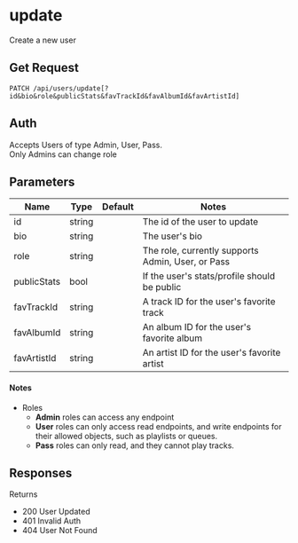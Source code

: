 # update
Create a new user
## Get Request

`PATCH /api/users/update[?id&bio&role&publicStats&favTrackId&favAlbumId&favArtistId]`

## Auth
Accepts Users of type Admin, User, Pass. </br>
Only Admins can change role

## Parameters

|Name|Type|Default|Notes|
|---|---|---|---|
|id|string||The id of the user to update|
|bio|string||The user's bio|
|role|string||The role, currently supports Admin, User, or Pass|
|publicStats|bool||If the user's stats/profile should be public|
|favTrackId|string||A track ID for the user's favorite track|
|favAlbumId|string||An album ID for the user's favorite album|
|favArtistId|string||An artist ID for the user's favorite artist|

#### Notes
- Roles
  - **Admin** roles can access any endpoint
  - **User** roles can only access read endpoints, and write endpoints for their allowed objects, such as playlists or queues.
  - **Pass** roles can only read, and they cannot play tracks.

## Responses
Returns 
- 200 User Updated
- 401 Invalid Auth
- 404 User Not Found
